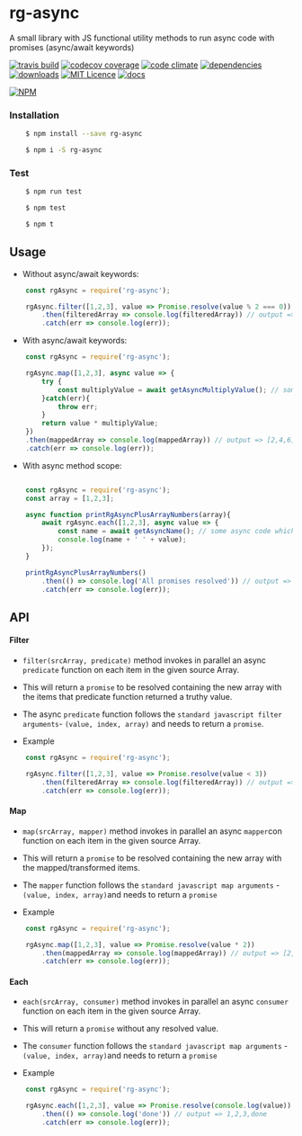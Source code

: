 rg-async
========

A small library with JS functional utility methods to run async code with promises (async/await keywords)

[![travis build](https://img.shields.io/travis/rubengomex/rg-async.svg)](https://travis-ci.org/rubengomex/rg-async)
[![codecov coverage](https://img.shields.io/codecov/c/github/rubengomex/rg-async.svg)](https://codecov.io/gh/rubengomex/rg-async)
[![code climate](https://img.shields.io/codeclimate/github/rubengomex/rg-async.svg)](https://codeclimate.com/github/rubengomex/rg-async)
[![dependencies](https://img.shields.io/david/rubengomex/rg-async.svg)](https://david-dm.org/rubengomex/rg-async)
[![downloads](https://img.shields.io/npm/dm/rg-async.svg)](https://npm-stat.com/charts.html?package=rg-async&from=2017-08-11)
[![MIT Licence](https://img.shields.io/npm/l/rg-async.svg)](https://opensource.org/licenses/MIT)
[![docs](https://img.shields.io/badge/docs--blue.svg)](https://rubengomex.github.io/rg-async/)

[![NPM](https://nodei.co/npm/rg-async.png?downloads=true&downloadRank=true&stars=true)](https://npm.im/rg-async)

### Installation

```bash
    $ npm install --save rg-async
```

```bash
    $ npm i -S rg-async
```

### Test

```bash
    $ npm run test
```

```bash
    $ npm test
```

```bash
    $ npm t
```


## Usage

* Without async/await keywords:

```js
    const rgAsync = require('rg-async');

    rgAsync.filter([1,2,3], value => Promise.resolve(value % 2 === 0))
        .then(filteredArray => console.log(filteredArray)) // output => [2]
        .catch(err => console.log(err));

```

* With async/await keywords:

```js
    const rgAsync = require('rg-async');

    rgAsync.map([1,2,3], async value => {
        try {
            const multiplyValue = await getAsyncMultiplyValue(); // some async code which returns 2 as a promise resolved value.
        }catch(err){
            throw err;
        }
        return value * multiplyValue;
    })
    .then(mappedArray => console.log(mappedArray)) // output => [2,4,6]
    .catch(err => console.log(err));

```

* With async method scope:

```js

    const rgAsync = require('rg-async');
    const array = [1,2,3];

    async function printRgAsyncPlusArrayNumbers(array){
        await rgAsync.each([1,2,3], async value => {
            const name = await getAsyncName(); // some async code which returns 'rg-async' as a promise resolved value.
            console.log(name + ' ' + value); 
        });
    }

    printRgAsyncPlusArrayNumbers()
        .then(() => console.log('All promises resolved')) // output => rg-async 1, rg-async 2, rg-async 3, All promises resolved
        .catch(err => console.log(err));
```

## API

#### Filter

* `filter(srcArray, predicate)` method invokes in parallel an async `predicate` function on each item in the given source Array.

* This will return a `promise` to be resolved containing the new array with the items that predicate function returned a truthy value.

* The async `predicate` function follows the `standard javascript filter arguments`- `(value, index, array)` and needs to return a `promise`.

* Example

```js
    const rgAsync = require('rg-async');

    rgAsync.filter([1,2,3], value => Promise.resolve(value < 3))
        .then(filteredArray => console.log(filteredArray)) // output => [1,2]
        .catch(err => console.log(err));
```


#### Map

* `map(srcArray, mapper)` method invokes in parallel an async `mapper`con function on each item in the given source Array.

* This will return a `promise` to be resolved containing the new array with the mapped/transformed items.

* The `mapper` function follows the `standard javascript map arguments` - `(value, index, array)`and needs to return a `promise`

* Example

```js
    const rgAsync = require('rg-async');

    rgAsync.map([1,2,3], value => Promise.resolve(value * 2))
        .then(mappedArray => console.log(mappedArray)) // output => [2,4,6]
        .catch(err => console.log(err));
```

#### Each

* `each(srcArray, consumer)` method invokes in parallel an async `consumer` function on each item in the given source Array.

* This will return a `promise` without any resolved value.

* The `consumer` function follows the `standard javascript map arguments` - `(value, index, array)`and needs to return a `promise`

* Example

```js
    const rgAsync = require('rg-async');

    rgAsync.each([1,2,3], value => Promise.resolve(console.log(value))
        .then(() => console.log('done')) // output => 1,2,3,done
        .catch(err => console.log(err));
```
